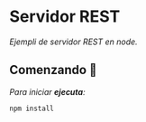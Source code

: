 # Servidor REST

_Ejempli de servidor REST en node._

## Comenzando 🚀

_Para iniciar **ejecuta**:_

```
npm install
```